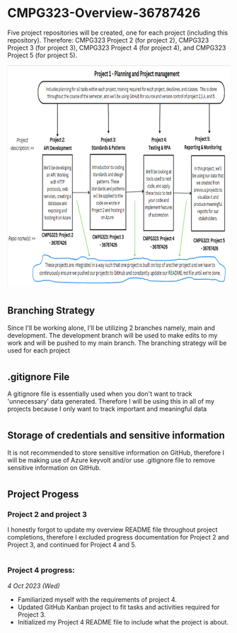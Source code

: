 # CMPG323-Overview-36787426
Five project repositories will be created, one for each project (including this repository). Therefore:
CMPG323 Project 2 (for project 2), CMPG323 Project 3 (for project 3), CMPG323 Project 4 (for project 4), and CMPG323 Project 5 (for project 5).

<img src="https://github.com/RefilweMM/CMPG323-Overview-36787426/blob/main/Overview%20Diagram.png" width="750" height="500" alt="Flowers in Chania">

#

## Branching Strategy

Since I'll be working alone, I'll be utilizing 2 branches namely, main and development. The development branch will be used to make edits to my work and will be pushed to my main branch. The branching strategy will be used for each project

#

## .gitignore File

A gitignore file is essentially used when you don't want to track 'unnecessary' data generated. Therefore I will be using this in all of my projects because I only want to track important and meaningful data

#

## Storage of credentials and sensitive information

It is not recommended to store sensitive information on GitHub, therefore I will be making use of Azure keyvolt and/or use .gitignore file to remove sensitive information on GitHub.

#
## Project Progess
### Project 2 and project 3
I honestly forgot to update my overview README file throughout project completions, therefore I excluded progress documentation for Project 2 and Project 3, and continued for Project 4 and 5.
#

### Project 4 progress:

*4 Oct 2023 (Wed)*
- Familiarized myself with the requirements of project 4.
- Updated GitHub Kanban project to fit tasks and activities required for Project 3.
- Initialized my Project 4 README file to include what the project is about.





